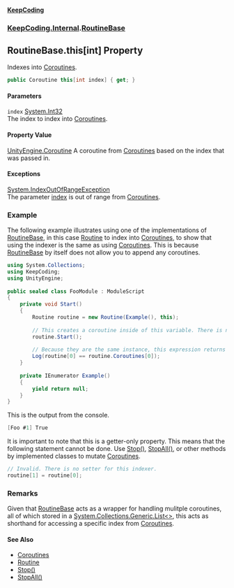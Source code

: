 #### [KeepCoding](index.md 'index')
### [KeepCoding.Internal](KeepCoding_Internal.md 'KeepCoding.Internal').[RoutineBase](RoutineBase.md 'KeepCoding.Internal.RoutineBase')
## RoutineBase.this[int] Property
Indexes into [Coroutines](RoutineBase_Coroutines.md 'KeepCoding.Internal.RoutineBase.Coroutines').  
```csharp
public Coroutine this[int index] { get; }
```
#### Parameters
<a name='KeepCoding_Internal_RoutineBase_this_int__index'></a>
`index` [System.Int32](https://docs.microsoft.com/en-us/dotnet/api/System.Int32 'System.Int32')  
The index to index into [Coroutines](RoutineBase_Coroutines.md 'KeepCoding.Internal.RoutineBase.Coroutines').
  
#### Property Value
[UnityEngine.Coroutine](https://docs.microsoft.com/en-us/dotnet/api/UnityEngine.Coroutine 'UnityEngine.Coroutine')
A coroutine from [Coroutines](RoutineBase_Coroutines.md 'KeepCoding.Internal.RoutineBase.Coroutines') based on the index that was passed in.  
#### Exceptions
[System.IndexOutOfRangeException](https://docs.microsoft.com/en-us/dotnet/api/System.IndexOutOfRangeException 'System.IndexOutOfRangeException')  
The parameter [index](RoutineBase_Item_Wa2PHHfPkck73ssNAwE8RQ.md#KeepCoding_Internal_RoutineBase_this_int__index 'KeepCoding.Internal.RoutineBase.this[int].index') is out of range from [Coroutines](RoutineBase_Coroutines.md 'KeepCoding.Internal.RoutineBase.Coroutines').
### Example
The following example illustrates using one of the implementations of [RoutineBase](RoutineBase.md 'KeepCoding.Internal.RoutineBase'), in this case [Routine](Routine.md 'KeepCoding.Routine') to index into [Coroutines](RoutineBase_Coroutines.md 'KeepCoding.Internal.RoutineBase.Coroutines'), to show that using the indexer is the same as using [Coroutines](RoutineBase_Coroutines.md 'KeepCoding.Internal.RoutineBase.Coroutines'). This is because [RoutineBase](RoutineBase.md 'KeepCoding.Internal.RoutineBase') by itself does not allow you to append any coroutines.  
```csharp
using System.Collections;  
using KeepCoding;  
using UnityEngine;  
  
public sealed class FooModule : ModuleScript  
{  
    private void Start()  
    {  
        Routine routine = new Routine(Example(), this);  
          
        // This creates a coroutine inside of this variable. There is now 1 coroutine which can be indexed.  
        routine.Start();  
          
        // Because they are the same instance, this expression returns true.  
        Log(routine[0] == routine.Coroutines[0]);  
    }  
      
    private IEnumerator Example()  
    {  
        yield return null;  
    }  
}  
```
  
This is the output from the console.  
```csharp
[Foo #1] True  
```
  
It is important to note that this is a getter-only property. This means that the following statement cannot be done. Use [Stop()](RoutineBase_Stop().md 'KeepCoding.Internal.RoutineBase.Stop()'), [StopAll()](RoutineBase_StopAll().md 'KeepCoding.Internal.RoutineBase.StopAll()'), or other methods by implemented classes to mutate [Coroutines](RoutineBase_Coroutines.md 'KeepCoding.Internal.RoutineBase.Coroutines').  
```csharp
// Invalid. There is no setter for this indexer.  
routine[1] = routine[0];  
```
### Remarks
Given that [RoutineBase](RoutineBase.md 'KeepCoding.Internal.RoutineBase') acts as a wrapper for handling mulitple coroutines, all of which stored in a [System.Collections.Generic.List&lt;&gt;](https://docs.microsoft.com/en-us/dotnet/api/System.Collections.Generic.List-1 'System.Collections.Generic.List`1'), this acts as shorthand for accessing a specific index from [Coroutines](RoutineBase_Coroutines.md 'KeepCoding.Internal.RoutineBase.Coroutines').  
#### See Also
- [Coroutines](RoutineBase_Coroutines.md 'KeepCoding.Internal.RoutineBase.Coroutines')
- [Routine](Routine.md 'KeepCoding.Routine')
- [Stop()](RoutineBase_Stop().md 'KeepCoding.Internal.RoutineBase.Stop()')
- [StopAll()](RoutineBase_StopAll().md 'KeepCoding.Internal.RoutineBase.StopAll()')
